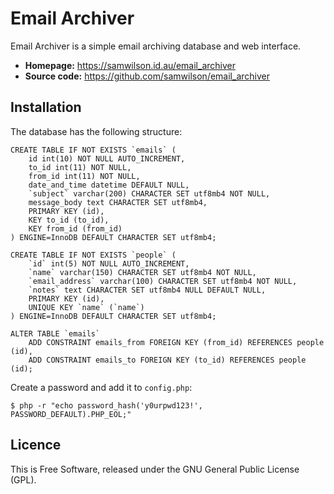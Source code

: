 Email Archiver
==============

Email Archiver is a simple email archiving database and web interface.

* **Homepage:** https://samwilson.id.au/email_archiver
* **Source code:** https://github.com/samwilson/email_archiver

Installation
------------

The database has the following structure:

    CREATE TABLE IF NOT EXISTS `emails` (
        id int(10) NOT NULL AUTO_INCREMENT,
        to_id int(11) NOT NULL,
        from_id int(11) NOT NULL,
        date_and_time datetime DEFAULT NULL,
        `subject` varchar(200) CHARACTER SET utf8mb4 NOT NULL,
        message_body text CHARACTER SET utf8mb4,
        PRIMARY KEY (id),
        KEY to_id (to_id),
        KEY from_id (from_id)
    ) ENGINE=InnoDB DEFAULT CHARACTER SET utf8mb4;

    CREATE TABLE IF NOT EXISTS `people` (
        `id` int(5) NOT NULL AUTO_INCREMENT,
        `name` varchar(150) CHARACTER SET utf8mb4 NOT NULL,
        `email_address` varchar(100) CHARACTER SET utf8mb4 NOT NULL,
        `notes` text CHARACTER SET utf8mb4 NULL DEFAULT NULL,
        PRIMARY KEY (id),
        UNIQUE KEY `name` (`name`)
    ) ENGINE=InnoDB DEFAULT CHARACTER SET utf8mb4;

    ALTER TABLE `emails`
        ADD CONSTRAINT emails_from FOREIGN KEY (from_id) REFERENCES people (id),
        ADD CONSTRAINT emails_to FOREIGN KEY (to_id) REFERENCES people (id);

Create a password and add it to `config.php`:

    $ php -r "echo password_hash('y0urpwd123!', PASSWORD_DEFAULT).PHP_EOL;"

Licence
-------

This is Free Software, released under the GNU General Public License (GPL).
